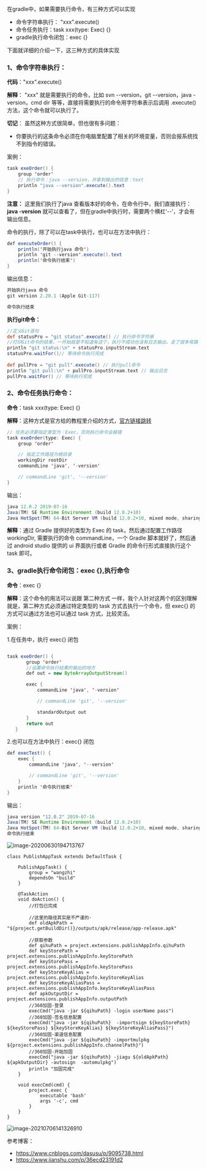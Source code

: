 
在gradle中，如果需要执行命令，有三种方式可以实现
* 命令字符串执行： "xxx".execute()
* 命令任务执行：task xxx(type: Exec) {}
* gradle执行命令闭包：exec {}

下面就详细的介绍一下，这三种方式的具体实现
### 1、命令字符串执行：

**代码**："xxx".execute()

**解释**： "xxx" 就是需要执行的命令，比如 svn --version，git --version，java -version，cmd dir 等等，直接将需要执行的命令用字符串表示后调用 .execute() 方法，这个命令就可以执行了。

**切记**： 虽然这种方式很简单，但也很有多问题：
* 你要执行的这条命令必须在你电脑里配置了相关的环境变量，否则会报系统找不到指令的错误。

案例：
``` java
task exeOrder() {
    group 'order'
    // 执行命令：java --version，并拿到输出的信息：text
    println "java --version".execute().text
}
```

**注意：** 这里我们执行了java 查看版本好的命令，在命令行中，我们直接执行：**java -version** 就可以查看了，但在gradle中执行时，需要两个横杠‘--’，才会有输出信息。

命令的执行，除了可以在task中执行，也可以在方法中执行：
``` java
def executeOrder() {
    println('开始执行java 命令')
    println 'git --version'.execute().text
    println('命令执行结束')
}
```
输出信息：
``` java
开始执行java 命令
git version 2.20.1 (Apple Git-117)

命令执行结束
```



**执行git命令：**

```groovy
//定义Git语句
def statusPro = "git status".execute() // 执行命令字符串
//打印Git命令的结果，一开始就是不知道有这个，执行不成功也没有日志输出，走了很多弯路
println "git status:\n" + statusPro.inputStream.text
statusPro.waitFor()// 等待命令执行完成
    
def pullPro = "git pull".execute() // 执行pull命令
println "git pull:\n" + pullPro.inputStream.text // 输出日志
pullPro.waitFor() // 等待执行完成
```


### 2、命令任务执行命令：

**命令**：task xxx(type: Exec) {}

**解释**：这种方式是官方给的教程里介绍的方式，[官方链接跳转](https://docs.gradle.org/current/dsl/org.gradle.api.tasks.Exec.html)

``` java
// 任务必须要指定类型为：Exec，否则执行命令会报错
task exeOrder(type: Exec) {
    group 'order'

    // 指定工作路径为根目录
    workingDir rootDir
    commandLine 'java', '-version'

    // commandLine 'git', '--version'
}
```
输出：

``` java
java 12.0.2 2019-07-16
Java(TM) SE Runtime Environment (build 12.0.2+10)
Java HotSpot(TM) 64-Bit Server VM (build 12.0.2+10, mixed mode, sharing)
```

**解释**：通过 Gradle 提供好的类型为 Exec 的 task，然后通过配置工作路径 workingDir, 需要执行的命令 commandLine，一个 Gradle 脚本就好了，然后通过 android studio 提供的 ui 界面执行或者 Gradle 的命令行形式直接执行这个 task 即可。

### 3、gradle执行命令闭包：exec {},执行命令
**命令**：exec {}

**解释**：这个命令的用法可以说跟 第二种方式 一样，我个人针对这两个的区别理解就是，第二种方式必须通过特定类型的 task 方式去执行一个命令，但 exec{} 的方式可以通过方法也可以通过 task 方式，比较灵活。

案例：

1.在任务中，执行 exec{} 闭包

``` java

task exeOrder() {
       group 'order'
       //设置命令执行结果的输出的地方
       def out = new ByteArrayOutputStream()

       exec {
           commandLine 'java', '-version'

           // commandLine 'git', '--version'

           standardOutput out
       }
       return out
   }
```
2.也可以在方法中执行：exec{} 闭包
``` java
def execTest() {
    exec {
        commandLine 'java', '--version'

        // commandLine 'git', '--version'
    }
    println '命令执行结束'
}
```
输出：
``` java
java version "12.0.2" 2019-07-16
Java(TM) SE Runtime Environment (build 12.0.2+10)
Java HotSpot(TM) 64-Bit Server VM (build 12.0.2+10, mixed mode, sharing)
命令执行结束
```

![image-20200630194713767](../../../image/image-20200630194713767.png)



```
class PublishAppTask extends DefaultTask {

    PublishAppTask() {
        group = "wangzhi"
        dependsOn "build"
    }

    @TaskAction
    void doAction() {
        //打包已完成

        //这里的路径其实是不严谨的·
        def oldApkPath = "${project.getBuildDir()}/outputs/apk/release/app-release.apk"

        //获取参数
        def qihuPath = project.extensions.publishAppInfo.qihuPath
        def keyStorePath = project.extensions.publishAppInfo.keyStorePath
        def keyStorePass = project.extensions.publishAppInfo.keyStorePass
        def keyStoreKeyAlias = project.extensions.publishAppInfo.keyStoreKeyAlias
        def keyStoreKeyAliasPass = project.extensions.publishAppInfo.keyStoreKeyAliasPass
        def apkOutputDir = project.extensions.publishAppInfo.outputPath
        //360加固-登录
        execCmd("java -jar ${qihuPath} -login userName pass")
        //360加固-签名信息配置
        execCmd("java -jar ${qihuPath}  -importsign ${keyStorePath} ${keyStorePass} ${keyStoreKeyAlias} ${keyStoreKeyAliasPass}")
        //360加固-渠道信息配置
        execCmd("java -jar ${qihuPath} -importmulpkg ${project.extensions.publishAppInfo.channelPath}")
        //360加固-开始加固
        execCmd("java -jar ${qihuPath} -jiagu ${oldApkPath} ${apkOutputDir} -autosign  -automulpkg")
        println "加固完成"
    }

    void execCmd(cmd) {
        project.exec {
            executable 'bash'
            args '-c', cmd
        }
    }
}
```



![image-20210706141326910](https://raw.githubusercontent.com/meiSThub/BlogImage/master/2020/image-20210706141326910.png)

参考博客：

* https://www.cnblogs.com/dasusu/p/9095738.html
* https://www.jianshu.com/p/36ecd23191d2
